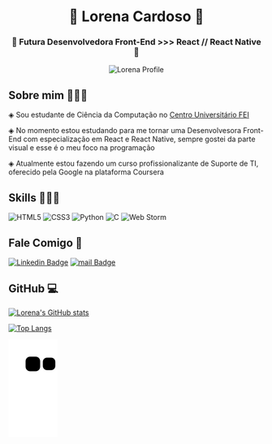 <h1 align="center">👾 Lorena Cardoso 👾</h1>

<h3 align="center">💫 Futura Desenvolvedora Front-End >>> React // React Native 💫</h3>

<p align="center">
  <img src="" alt="Lorena Profile"/>
</p>



## Sobre mim 👩🏻‍🦱

 ◈ Sou estudante de Ciência da Computação no [Centro Universitário FEI](https://portal.fei.edu.br/)
 
 ◈ No momento estou estudando para me tornar uma Desenvolvesora Front-End com especialização em React e React Native, sempre gostei da parte visual e esse é o meu foco na programação
 
 ◈ Atualmente estou fazendo um curso profissionalizante de Suporte de TI, oferecido pela Google na plataforma Coursera



## Skills 👩🏻‍💻

![HTML5](https://img.shields.io/badge/-HTML5-000?style=for-the-badge&logo=html5&logoColor=E34F26)
![CSS3](https://img.shields.io/badge/-CSS3-000?style=for-the-badge&logo=css3&logoColor=1572B6)
![Python](https://img.shields.io/badge/Python-000?style=for-the-badge&logo=Python&logoColor=3776AB)
![C](https://img.shields.io/badge/C-00599C?style=for-the-badge&logo=c&logoColor=white)
![Web Storm](https://img.shields.io/badge/WebStorm-000000?style=for-the-badge&logo=WebStorm&logoColor=white)


## Fale Comigo 💌

[![Linkedin Badge](https://img.shields.io/badge/LinkedIn-0077B5?style=for-the-badge&logo=linkedin&logoColor=white)](https://br.linkedin.com/in/lorena-cardoso-sanches-a05695240)
[![mail Badge](https://img.shields.io/badge/Microsoft_Outlook-0078D4?style=for-the-badge&logo=microsoft-outlook&logoColor=white)](mailto:lorena.cardoso.s@outlook.com?subject=[GitHub]%2Hello)


## GitHub 💻

[![Lorena's GitHub stats](https://github-readme-stats.vercel.app/api?username=LorenaCardosoSanches&show_icons=true&theme=dracula)](https://github.com/anuraghazra/github-readme-stats)

[![Top Langs](https://github-readme-stats.vercel.app/api/top-langs/?username=LorenaCardosoSanches&layout=compact&theme=dracula)](https://github.com/anuraghazra/github-readme-stats)

![Snake animation](https://github.com/LorenaCardosoSanches/LorenaCardosoSanches/blob/output/github-contribution-grid-snake.svg)
